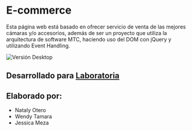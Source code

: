 # E-commerce

Esta página web está basado en ofrecer servicio de venta de las mejores cámaras y/o accesorios, además de ser un proyecto que utiliza la arquitectura de software MTC, haciendo uso del DOM con jQuery y utilizando Event Handling.

![Versión Desktop](public/assets/images/portada.png)

## Desarrollado para [Laboratoria](http://www.laboratoria.la/)

## Elaborado por:
* Nataly Otero
* Wendy Tamara
* Jessica Meza



